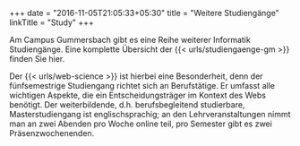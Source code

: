 +++
date = "2016-11-05T21:05:33+05:30"
title = "Weitere Studiengänge"
linkTitle = "Study"
+++

Am Campus Gummersbach gibt es eine Reihe weiterer Informatik Studiengänge. Eine komplette Übersicht der {{< urls/studiengaenge-gm >}} finden Sie hier. 

Der {{< urls/web-science >}} ist hierbei eine Besonderheit, denn der fünfsemestrige Studiengang richtet sich an Berufstätige. Er umfasst alle wichtigen Aspekte, die ein Entscheidungsträger im Kontext des Webs benötigt. Der weiterbildende, d.h. berufsbegleitend studierbare, Masterstudiengang ist englischsprachig; an den Lehrveranstaltungen nimmt man an zwei Abenden pro Woche online teil, pro Semester gibt es zwei Präsenzwochenenden.
